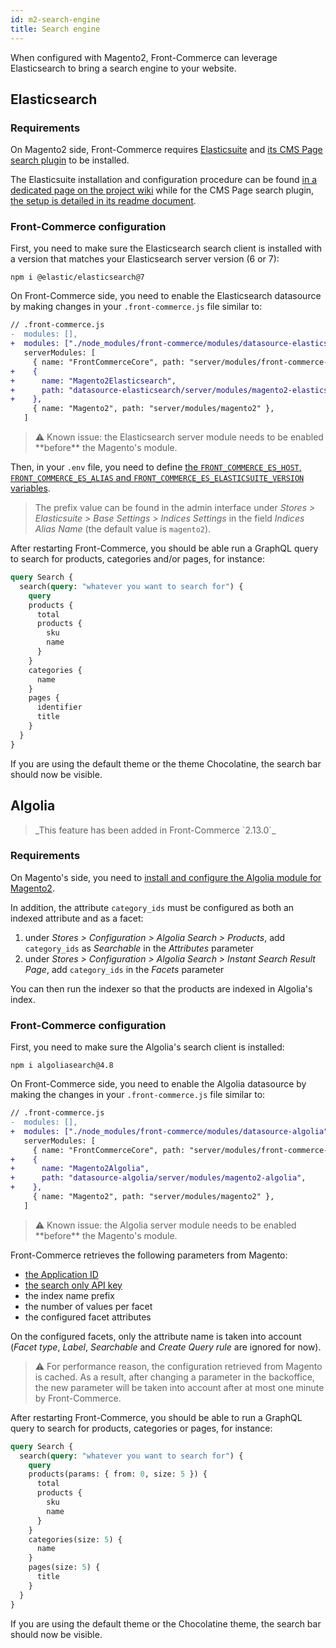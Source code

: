 ```yaml
---
id: m2-search-engine
title: Search engine
---
```


When configured with Magento2, Front-Commerce can leverage Elasticsearch to bring a search engine to your website.

## Elasticsearch

### Requirements

On Magento2 side, Front-Commerce requires [Elasticsuite](https://github.com/Smile-SA/elasticsuite) and [its CMS Page search plugin](https://github.com/Smile-SA/magento2-module-elasticsuite-cms-search) to be installed.

The Elasticsuite installation and configuration procedure can be found [in a dedicated page on the project wiki](https://github.com/Smile-SA/elasticsuite/wiki/ModuleInstall) while for the CMS Page search plugin, [the setup is detailed in its readme document](https://github.com/Smile-SA/magento2-module-elasticsuite-cms-search#how-to-use).

### Front-Commerce configuration

First, you need to make sure the Elasticsearch search client is installed with a version that matches your Elasticsearch server version (6 or 7):

```
npm i @elastic/elasticsearch@7
```

On Front-Commerce side, you need to enable the Elasticsearch datasource by making changes in your `.front-commerce.js` file similar to:

```diff
// .front-commerce.js
-  modules: [],
+  modules: ["./node_modules/front-commerce/modules/datasource-elasticsearch"],
   serverModules: [
     { name: "FrontCommerceCore", path: "server/modules/front-commerce-core" },
+    {
+      name: "Magento2Elasticsearch",
+      path: "datasource-elasticsearch/server/modules/magento2-elasticsearch",
+    },
     { name: "Magento2", path: "server/modules/magento2" },
   ]
```

<blockquote class="warning">
⚠️ Known issue: the Elasticsearch server module needs to be enabled **before** the Magento's module.
</blockquote>

Then, in your `.env` file, you need to define [the `FRONT_COMMERCE_ES_HOST`, `FRONT_COMMERCE_ES_ALIAS` and `FRONT_COMMERCE_ES_ELASTICSUITE_VERSION` variables](/docs/reference/environment-variables.html#Elasticsearch).

> The prefix value can be found in the admin interface under _Stores > Elasticsuite > Base Settings > Indices Settings_ in the field _Indices Alias Name_ (the default value is `magento2`).

After restarting Front-Commerce, you should be able run a GraphQL query to search for products, categories and/or pages, for instance:

```graphql
query Search {
  search(query: "whatever you want to search for") {
    query
    products {
      total
      products {
        sku
        name
      }
    }
    categories {
      name
    }
    pages {
      identifier
      title
    }
  }
}
```

If you are using the default theme or the theme Chocolatine, the search bar should now be visible.

## Algolia

<blockquote class="feature--new">
  _This feature has been added in Front-Commerce `2.13.0`_
</blockquote>

### Requirements

On Magento's side, you need to [install and configure the Algolia module for Magento2](https://www.algolia.com/doc/integration/magento-2/getting-started/quick-start/?client=php#installation).

In addition, the attribute `category_ids` must be configured as both an indexed attribute and as a facet:

1. under _Stores > Configuration > Algolia Search > Products_, add `category_ids` as _Searchable_ in the _Attributes_ parameter
1. under _Stores > Configuration > Algolia Search > Instant Search Result Page_, add `category_ids` in the _Facets_ parameter

You can then run the indexer so that the products are indexed in Algolia's index.

### Front-Commerce configuration

First, you need to make sure the Algolia's search client is installed:

```
npm i algoliasearch@4.8
```

On Front-Commerce side, you need to enable the Algolia datasource by making the changes in your `.front-commerce.js` file similar to:

```diff
// .front-commerce.js
-  modules: [],
+  modules: ["./node_modules/front-commerce/modules/datasource-algolia"],
   serverModules: [
     { name: "FrontCommerceCore", path: "server/modules/front-commerce-core" },
+    {
+      name: "Magento2Algolia",
+      path: "datasource-algolia/server/modules/magento2-algolia",
+    },
     { name: "Magento2", path: "server/modules/magento2" },
   ]
```

<blockquote class="warning">
⚠️ Known issue: the Algolia server module needs to be enabled **before** the Magento's module.
</blockquote>

Front-Commerce retrieves the following parameters from Magento:

- [the Application ID](https://www.algolia.com/doc/guides/sending-and-managing-data/send-and-update-your-data/how-to/importing-with-the-api/#application-id)
- [the search only API key](https://www.algolia.com/doc/guides/security/api-keys/#search-only-api-key)
- the index name prefix
- the number of values per facet
- the configured facet attributes

On the configured facets, only the attribute name is taken into account (_Facet type_, _Label_, _Searchable_ and _Create Query rule_ are ignored for now).

<blockquote class="warning">
⚠️ For performance reason, the configuration retrieved from Magento is cached. As a result, after changing a parameter in the backoffice, the new parameter will be taken into account after at most one minute by Front-Commerce.
</blockquote>

After restarting Front-Commerce, you should be able to run a GraphQL query to search for products, categories or pages, for instance:

```graphql
query Search {
  search(query: "whatever you want to search for") {
    query
    products(params: { from: 0, size: 5 }) {
      total
      products {
        sku
        name
      }
    }
    categories(size: 5) {
      name
    }
    pages(size: 5) {
      title
    }
  }
}
```

If you are using the default theme or the Chocolatine theme, the search bar should now be visible.
